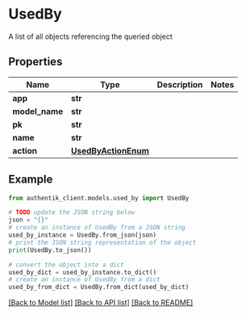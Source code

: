 # UsedBy

A list of all objects referencing the queried object

## Properties

Name | Type | Description | Notes
------------ | ------------- | ------------- | -------------
**app** | **str** |  | 
**model_name** | **str** |  | 
**pk** | **str** |  | 
**name** | **str** |  | 
**action** | [**UsedByActionEnum**](UsedByActionEnum.md) |  | 

## Example

```python
from authentik_client.models.used_by import UsedBy

# TODO update the JSON string below
json = "{}"
# create an instance of UsedBy from a JSON string
used_by_instance = UsedBy.from_json(json)
# print the JSON string representation of the object
print(UsedBy.to_json())

# convert the object into a dict
used_by_dict = used_by_instance.to_dict()
# create an instance of UsedBy from a dict
used_by_from_dict = UsedBy.from_dict(used_by_dict)
```
[[Back to Model list]](../README.md#documentation-for-models) [[Back to API list]](../README.md#documentation-for-api-endpoints) [[Back to README]](../README.md)


